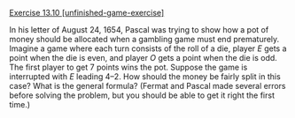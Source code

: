 [Exercise 13.10 \[unfinished-game-exercise\]](ex_10/)

In his letter of August 24, 1654, Pascal
was trying to show how a pot of money should be allocated when a
gambling game must end prematurely. Imagine a game where each turn
consists of the roll of a die, player *E* gets a point when
the die is even, and player  *O* gets a point when the die
is odd. The first player to get 7 points wins the pot. Suppose the game
is interrupted with *E* leading 4–2. How should the money
be fairly split in this case? What is the general formula? (Fermat and
Pascal made several errors before solving the problem, but you should be
able to get it right the first time.)

